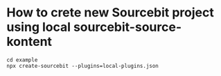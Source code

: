 # How to crete new Sourcebit project using local sourcebit-source-kontent

```
cd example
npx create-sourcebit --plugins=local-plugins.json
```
